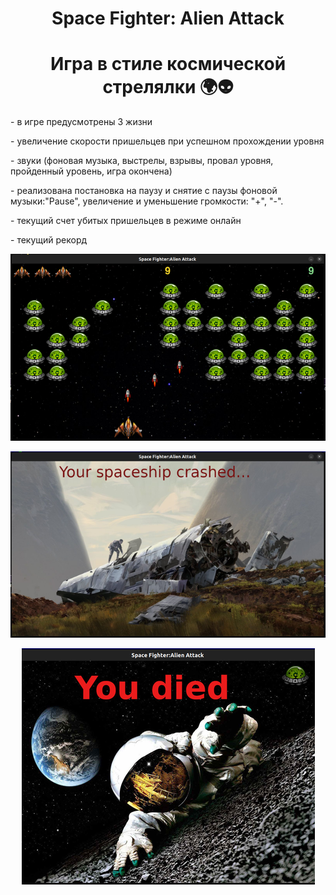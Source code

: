<h1 align="center"> Space Fighter: Alien Attack </h1> 
<h1 align="center"> Игра в стиле космической стрелялки 🌍👽</h1>
<p>- в игре предусмотрены 3 жизни</p>
<p>- увеличение скорости пришельцев при успешном прохождении уровня</p>
<p>- звуки (фоновая музыка, выстрелы, взрывы, провал уровня, пройденный уровень, игра окончена)</p>
<p>- реализована постановка на паузу и снятие с паузы фоновой музыки:"Pause", увеличение и уменьшение громкости: "+", "-".</p>
<p>- текущий счет убитых пришельцев в режиме онлайн</p>
<p>- текущий рекорд </p>

<p align="center"><img alt="game window" src="screenshots/game.png" /></p>
<p align="center"><img alt="failed" src="screenshots/level_failed.png"/></p>
<p align="center"><img alt="died" src="screenshots/died.png"/></p>


